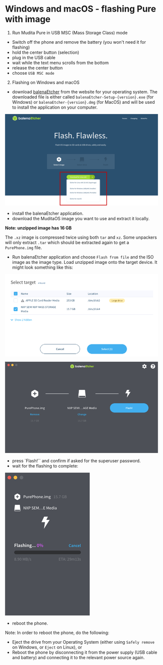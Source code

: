 # Windows and macOS - flashing Pure with image

1. Run Mudita Pure in USB MSC (Mass Storage Class) mode

- Switch off the phone and remove the battery (you won't need it for flashing)
- hold the center button (selection)
- plug in the USB cable
- wait while the text menu scrolls from the bottom
- release the center button
- choose `USB MSC mode`

2. Flashing on Windows and macOS

- download [balenaEtcher](https://www.balena.io/etcher/) from the website for your operating system. The downloaded file is either called `balenaEtcher-Setup-{version}.exe` (for Windows) or `balenaEtcher-{version}.dmg` (for MacOS) and will be used to install the application on your computer.

![balenaEtcher_download](./balenaetcher4.png)

- install the balenaEtcher application.
- download the MuditaOS image you want to use and extract it locally. 

**Note: unzipped image has 16 GB**

The `.xz` image is compressed twice using both `tar` and `xz`. Some unpackers will only extract `.tar` which should be extracted again to get a `PurePhone.img` file.

- Run balenaEtcher application and choose `Flash from file` and the ISO image as the image type. Load unzipped image onto the target device. It might look something like this:

![balenaEtcher interface screenshot](./balenaetcher1.png)

![balenaEtcher interface screenshot](./balenaetcher2.png)

- press `Flash!`` and confirm if asked for the superuser password.
- wait for the flashing to complete:

![balenaEtcher interface screenshots](./balenaetcher3.png)

- reboot the phone.

Note: In order to reboot the phone, do the following:
* Eject the drive from your Operating System (either using `Safely remove` on Windows, or `Eject` on Linux), or
* Reboot the phone by disconnecting it from the power supply (USB cable and battery) and connecting it to the relevant power source again.

